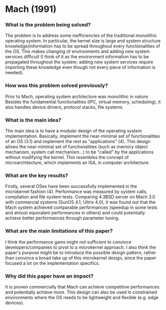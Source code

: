 # Mach (1991)

### What is the problem being solved?

The problem is to address some inefficiencies of the traditional monolithic operating system. In particular, the kernel size is large and system structure knowledge/information has to be spread throughout every functionalities of the OS. This makes changing of environments and adding new system services difficult (I think of it as the environment information has to be propagated throughout the system; adding new system services require importing these knowledge even though not every piece of information is needed).

### How was this problem solved previously?

Prior to Mach, operating system architecture was monolithic in nature. Besides the fundamental functionalities (IPC, virtual memory, scheduling), it also handles device drivers, protocol stacks, file systems.

### What is the main idea?

The main idea is to have a modular design of the operating system implementation. Basically, implement the near-minimal set of functionalities of an OS (3.1) and implement the rest as "applications" (4). This design allows the near-minimal set of functionalities (such as memory object mechanism, system call mechanism...) to be "called" by the applications without modifying the kernel. This resembles the concept of microarchitecture, which implements an ISA, in computer architecture.

### What are the key results?

Firstly, several OSes have been successfully implemented in the microkernel fashion (4). Performance was measured by system calls, compilation and file system tests. Comparing 4.3BSD server on Mach 3.0 with commercial systems (SunOS 4.1, Ultrix 4.0), it was found out that the Mach system achieved comparable performances (speedup in some tests and almost equivalent performances in others) and could potentially achieve better performances through parameter tuning.

### What are the main limitations of this paper?

I think the performance gains might not sufficient to convince developers/companies to pivot to a microkernel approach. I also think the paper's purpose might be to introduce the possible design pattern, rather than convince a broad take up of this microkernel design, since the paper focused a lot on the implementation specifics.

### Why did this paper have an impact?

It is proven commercially that Mach can achieve competitive performances and potentially achieve more. This design can also be used in constrained environments where the OS needs to be lightweight and flexible (e.g. edge devices).
